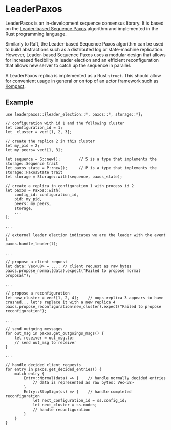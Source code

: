 LeaderPaxos
============

LeaderPaxos is an in-development sequence consensus library. It is based on the [Leader-based Sequence Paxos](https://arxiv.org/pdf/2008.13456.pdf) algorithm and implemented in the Rust programming language. 

Similarly to Raft, the Leader-based Sequence Paxos algorithm can be used to build abstractions such as a distributed log or state-machine replication. However, Leader-based Sequence Paxos uses a modular design
that allows for increased flexibility in leader election and an efficient reconfiguration that allows new server to catch up the sequence in parallel.

A LeaderPaxos replica is implemented as a Rust ```struct```. This should allow for convenient usage in general or on top of an actor framework such as [Kompact](https://github.com/kompics/kompact).

## Example
```
use leaderpaxos::{leader_election::*, paxos::*, storage::*};

// configuration with id 1 and the following cluster
let configuration_id = 1;
let _cluster = vec![1, 2, 3];

// create the replica 2 in this cluster
let my_pid = 2;
let my_peers= vec![1, 3];

let sequence = S::new();        // S is a type that implements the storage::Sequence trait
let paxos_state = P::new();     // P is a type that implements the storage::PaxosState trait
let storage = Storage::with(sequence, paxos_state);

// create a replica in configuration 1 with process id 2
let paxos = Paxos::with(
    config_id: configuration_id,
    pid: my_pid,
    peers: my_peers,
    storage,
    ...
);

...

// external leader election indicates we are the leader with the event l
paxos.handle_leader(l);

...

// propose a client request
let data: Vec<u8> = ...; // client request as raw bytes
paxos.propose_normal(data).expect("Failed to propose normal proposal");

...

// propose a reconfiguration
let new_cluster = vec![1, 2, 4];    // oops replica 3 appears to have crashed... let's replace it with a new replica 4
paxos.propose_reconfiguration(new_cluster).expect("Failed to propose reconfiguration");

...

// send outgoing messages
for out_msg in paxos.get_outgoings_msgs() {
    let receiver = out_msg.to;
    // send out_msg to receiver
}

...

// handle decided client requests
for entry in paxos.get_decided_entries() {
    match entry {
        Entry::Normal(data) => {    // handle normally decided entries
            // data is represented as raw bytes: Vec<u8>
        }
        Entry::StopSign(ss) => {    // handle completed reconfiguration
            let next_configuration_id = ss.config_id;
            let next_cluster = ss.nodes;
            // handle reconfiguration
        }
    }
}

```